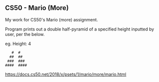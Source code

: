 ## CS50 - Mario (More)
My work for CS50's Mario (more) assignment.

Program prints out a double half-pyramid of a specified height inputted by user, per the below.

eg. Height: 4
```
   #  #
  ##  ##
 ###  ###
####  ####
```
https://docs.cs50.net/2018/x/psets/1/mario/more/mario.html
